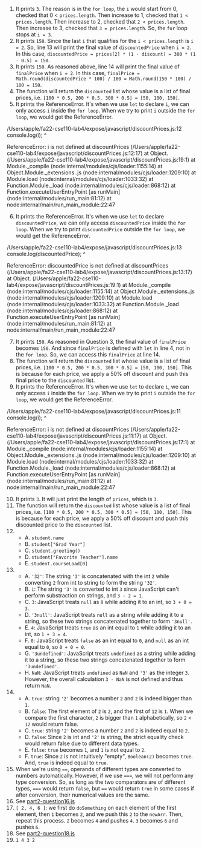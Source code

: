 1. It prints `3`. The reason is in the `for loop`, the `i` would start from 0, checked that 0 < `prices.length`. Then  increase to 1, checked that `1 < prices.length`. Then  increase to 2, checked that `2 < prices.length`. Then  increase to 3, checked that `3 = prices.length`. So, the `for` loop stops at `i = 3`.
2. It prints `150`. Since the last `i` that qualifies for the `i < prices.length` is `i = 2`. So, line 13 will print the final value of `discountedPrice` when `i = 2`. In this case, `discountedPrice = prices[2] * (1 - discount) = 300 * (1 - 0.5) = 150`.
3. It prints `150`. As reasoned above, line 14 will print the final value of `finalPrice` when `i = 2`. In this case, `finalPrice = Math.round(discountedPrice * 100) / 100 = Math.round(150 * 100) / 100 = 150`.
4. The function will return the `discounted` list whose value is a list of final prices, i.e. `[100 * 0.5, 200 * 0.5, 300 * 0.5] = [50, 100, 150]`.
5. It prints the ReferenceError. It's when we use `let` to declare `i`, we can only access `i` inside the `for loop`. When we try to print `i` outside the `for loop`, we would get the ReferenceError.
   
/Users/apple/fa22-cse110-lab4/expose/javascript/discountPrices.js:12
    console.log(i);
                ^

ReferenceError: i is not defined
    at discountPrices (/Users/apple/fa22-cse110-lab4/expose/javascript/discountPrices.js:12:17)
    at Object.<anonymous> (/Users/apple/fa22-cse110-lab4/expose/javascript/discountPrices.js:19:1)
    at Module._compile (node:internal/modules/cjs/loader:1155:14)
    at Object.Module._extensions..js (node:internal/modules/cjs/loader:1209:10)
    at Module.load (node:internal/modules/cjs/loader:1033:32)
    at Function.Module._load (node:internal/modules/cjs/loader:868:12)
    at Function.executeUserEntryPoint [as runMain] (node:internal/modules/run_main:81:12)
    at node:internal/main/run_main_module:22:47

6. It prints the ReferenceError. It's when we use `let` to declare `discountedPrice`, we can only access `discountedPrice` inside the `for loop`. When we try to print `discountedPrice` outside the `for loop`, we would get the ReferenceError.

/Users/apple/fa22-cse110-lab4/expose/javascript/discountPrices.js:13
    console.log(discountedPrice);
                ^

ReferenceError: discountedPrice is not defined
    at discountPrices (/Users/apple/fa22-cse110-lab4/expose/javascript/discountPrices.js:13:17)
    at Object.<anonymous> (/Users/apple/fa22-cse110-lab4/expose/javascript/discountPrices.js:19:1)
    at Module._compile (node:internal/modules/cjs/loader:1155:14)
    at Object.Module._extensions..js (node:internal/modules/cjs/loader:1209:10)
    at Module.load (node:internal/modules/cjs/loader:1033:32)
    at Function.Module._load (node:internal/modules/cjs/loader:868:12)
    at Function.executeUserEntryPoint [as runMain] (node:internal/modules/run_main:81:12)
    at node:internal/main/run_main_module:22:47

7. It prints `150`. As reasoned in Question 3, the final value of `finalPrice` becomes `150`. And since `finalPrice` is defined with `let` in line 4, not in the `for loop`. So, we can access this `finalPrice` at line 14.
8. The function will return the `discounted` list whose value is a list of final prices, i.e. `[100 * 0.5, 200 * 0.5, 300 * 0.5] = [50, 100, 150]`. This is because for each price, we apply a 50% off discount and push this final price to the `discounted` list.
9. It prints the ReferenceError. It's when we use `let` to declare `i`, we can only access `i` inside the `for loop`. When we try to print `i` outside the `for loop`, we would get the ReferenceError.

/Users/apple/fa22-cse110-lab4/expose/javascript/discountPrices.js:11
    console.log(i);
                ^

ReferenceError: i is not defined
    at discountPrices (/Users/apple/fa22-cse110-lab4/expose/javascript/discountPrices.js:11:17)
    at Object.<anonymous> (/Users/apple/fa22-cse110-lab4/expose/javascript/discountPrices.js:17:1)
    at Module._compile (node:internal/modules/cjs/loader:1155:14)
    at Object.Module._extensions..js (node:internal/modules/cjs/loader:1209:10)
    at Module.load (node:internal/modules/cjs/loader:1033:32)
    at Function.Module._load (node:internal/modules/cjs/loader:868:12)
    at Function.executeUserEntryPoint [as runMain] (node:internal/modules/run_main:81:12)
    at node:internal/main/run_main_module:22:47

10. It prints `3`. It will just print the length of `prices`, which is `3`.
11. The function will return the `discounted` list whose value is a list of final prices, i.e. `[100 * 0.5, 200 * 0.5, 300 * 0.5] = [50, 100, 150]`. This is because for each price, we apply a 50% off discount and push this discounted price to the `discounted` list.
12. 
    - A. `student.name`
    - B. `student["Grad Year"]`
    - C. `student.greeting()`
    - D. `student["Favorite Teacher"].name`
    - E. `student.courseLoad[0]`
13. 
    - A. `'32'`: The string `'3'` is concatenated with the int `2` while converting `2` from int to string to form the string `'32'`.
    - B. `1`: The string `'3'` is converted to int `3` since JavaScript can't perform substraction on strings, and `3 - 2 = 1`.
    - C. `3`: JavaScript treats `null` as `0` while adding it to an int, so `3 + 0 = 3`.
    - D. `'3null'`: JavaScript treats `null` as a string while adding it to a string, so these two strings concatenated together to form `'3null'`.
    - E. `4`: JavaScript treats `true` as an int equal to `1` while adding it to an int, so `1 + 3 = 4`.
    - F. `0`: JavaScript treats `false` as an int equal to `0`, and `null` as an int equal to `0`, so `0 + 0 = 0`.
    - G. `'3undefined'`: JavaScript treats `undefined` as a string while adding it to a string, so these two strings concatenated together to form `'3undefined'`.
    - H. `NaN`: JavaScript treats `undefined` as `NaN` and `'3'` as the integer `3`. However, the overall calculation `3 - NaN` is not defined and thus return `NaN`.
14. 
    - A. `true`: string `'2'` becomes a number `2` and `2` is indeed bigger than `1`.
    - B. `false`: The first element of `2` is `2`, and the first of `12` is `1`. When we compare the first character, `2` is bigger than `1` alphabetically, so `2` < `12` would return false. 
    - C. `true`: string `'2'` becomes a number `2` and `2` is indeed equal to `2`.
    - D. `false`: Since `2` is int and `'2'` is string, the strict equality check would return false due to different data types.
    - E. `false`: `true` becomes `1`, and `1` is not equal to `2`.
    - F. `true`: Since `2` is not intuitively "empty", `Boolean(2)` becomes `true`. And, `true` is indeed equal to `true`.
  15. When we're using `==`, operands of different types are converted to numbers automatically. However, if we use `===`, we will not perform any type conversion. So, as long as the two comparators are of different types, `===` would return `false`, but `==` would return `true` in some cases if after conversion, their numerical values are the same.
  16. See [part2-question16.js](./part2-question16.js)
  17. `[ 2, 4, 6 ]`: we first do `doSomething` on each element of the first element, then `1` becomes `2`, and we push this `2` to the `newArr`. Then, repeat this process. `2` becomes `4` and pushes `4`. `3` becomes `6` and pushes `6`.
  18. See [part2-question18.js](./part2-question18.js)
  19. `1 4 3 2`
